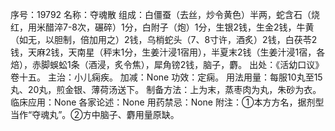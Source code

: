 序号：19792
名称：夺魂散
组成：白僵蚕（去丝，炒令黄色）半两，蛇含石（烧红，用米醋淬7-8次，碾碎）1分，白附子（炮）1分，生银2钱，生金2钱，牛黄（如无，以胆制，倍加用之）2钱，乌梢蛇头（7、8寸许，酒炙）2钱，白茯苓2钱，天麻2钱，天南星（秤末1分，生姜汁浸1宿用），半夏末2钱（生姜汁浸1宿，各焙），赤脚蜈蚣1条（酒浸，炙令焦），犀角镑2钱，脑子，麝。
出处：《活幼口议》卷十五。
主治：小儿痫疾。
加减：None
功效：定痫。
用法用量：每服10丸至15丸、20丸，煎金银、薄荷汤送下。
制备方法：上为末，蒸枣肉为丸，朱砂为衣。
临床应用：None
各家论述：None
用药禁忌：None
附注：①本方方名，据剂型当作“夺魂丸”。②方中脑子、麝用量原缺。
